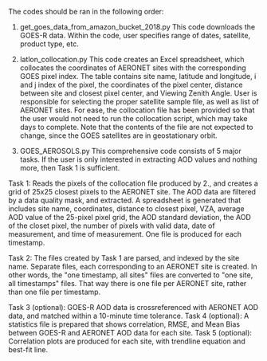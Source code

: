 The codes should be ran in the following order:

1. get_goes_data_from_amazon_bucket_2018.py
This code downloads the GOES-R data. Within the code, user specifies range of dates, satellite, product type, etc.

2. latlon_collocation.py
This code creates an Excel spreadsheet, which collocates the coordinates of AERONET sites with the corresponding GOES pixel index. The table contains site name,
latitude and longitude, i and j index of the pixel, the coordinates of the pixel center, distance between site and closest pixel center, and Viewing Zenith Angle.
User is responsible for selecting the proper satellite sample file, as well as list of AERONET sites. For ease, the collocation file has been provided so that
the user would not need to run the collocation script, which may take days to complete. Note that the contents of the file are not expected to change, since
the GOES satellites are in geostationary orbit.

3. GOES_AEROSOLS.py
This comprehensive code consists of 5 major tasks. If the user is only interested in extracting AOD values and nothing more, then Task 1 is sufficient.

Task 1: Reads the pixels of the collocation file produced by 2., and creates a grid of 25x25 closest pixels to the AERONET site. The AOD data are filtered by a
data quality mask, and extracted. A spreadsheet is generated that includes site name, coordinates, distance to closest pixel, VZA, average AOD value of the 25-pixel
pixel grid, the AOD standard deviation, the AOD of the closet pixel, the number of pixels with valid data, date of measurement, and time of measurement. One file is
produced for each timestamp.

Task 2: The files created by Task 1 are parsed, and indexed by the site name. Separate files, each corresponding to an AERONET site is created. In other words, the
"one timestamp, all sites" files are converted to "one site, all timestamps" files. That way there is one file per AERONET site, rather than one file per timestamp.

Task 3 (optional): GOES-R AOD data is crossreferenced with AERONET AOD data, and matched within a 10-minute time tolerance.
Task 4 (optional): A statistics file is prepared that shows correlation, RMSE, and Mean Bias between GOES-R and AERONET AOD data for each site.
Task 5 (optional): Correlation plots are produced for each site, with trendline equation and best-fit line.

